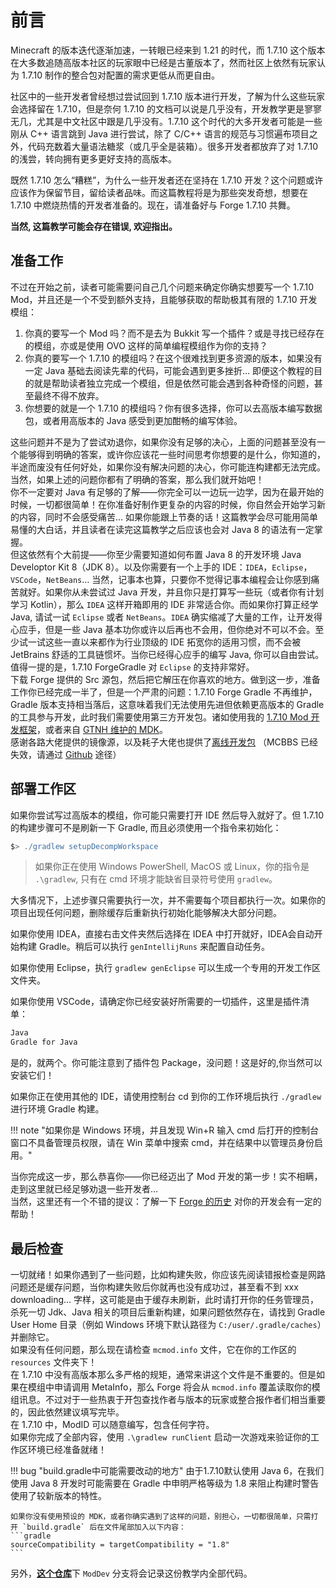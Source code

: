 # 前言

Minecraft 的版本迭代逐渐加速，一转眼已经来到 1.21 的时代，而 1.7.10 这个版本在大多数追随高版本社区的玩家眼中已经是古董版本了，然而社区上依然有玩家认为 1.7.10 制作的整合包对配置的需求更低从而更自由。

社区中的一些开发者曾经想过尝试回到 1.7.10 版本进行开发，了解为什么这些玩家会选择留在 1.7.10，但是奈何 1.7.10 的文档可以说是几乎没有，开发教学更是寥寥无几，尤其是中文社区中跟是几乎没有。1.7.10 这个时代的大多开发者可能是一些刚从 C++ 语言跳到 Java 进行尝试，除了 C/C++ 语言的规范与习惯遍布项目之外，代码充数着大量语法糖浆（或几乎全是装箱）。很多开发者都放弃了对 1.7.10 的浅尝，转向拥有更多更好支持的高版本。

既然 1.7.10 怎么“糟糕”，为什么一些开发者还在坚持在 1.7.10 开发？这个问题或许应该作为保留节目，留给读者品味。而这篇教程将是为那些突发奇想，想要在 1.7.10 中燃烧热情的开发者准备的。现在，请准备好与 Forge 1.7.10 共舞。

**当然, 这篇教学可能会存在错误, 欢迎指出。**

## 准备工作

不过在开始之前，读者可能需要问自己几个问题来确定你确实想要写一个 1.7.10 Mod，并且还是一个不受到额外支持，且能够获取的帮助极其有限的 1.7.10 开发模组：

1.	你真的要写一个 Mod 吗？而不是去为 Bukkit 写一个插件？或是寻找已经存在的模组，亦或是使用 OVO 这样的简单编程模组作为你的支持？
2.	你真的要写一个 1.7.10 的模组吗？在这个很难找到更多资源的版本，如果没有一定 Java 基础去阅读先辈的代码，可能会遇到更多挫折… 即便这个教程的目的就是帮助读者独立完成一个模组，但是依然可能会遇到各种奇怪的问题，甚至最终不得不放弃。
3.  你想要的就是一个 1.7.10 的模组吗？你有很多选择，你可以去高版本编写数据包，或者用高版本的 Java 感受到更加酣畅的编写体验。

这些问题并不是为了尝试劝退你，如果你没有足够的决心，上面的问题甚至没有一个能够得到明确的答案，或许你应该花一些时间思考你想要的是什么，你知道的，半途而废没有任何好处，如果你没有解决问题的决心，你可能连构建都无法完成。当然，如果上述的问题你都有了明确的答案，那么我们就开始吧！  
你不一定要对 Java 有足够的了解——你完全可以一边玩一边学，因为在最开始的时候，一切都很简单！在你准备好制作更复杂的内容的时候，你自然会开始学习新的内容，同时不会感受痛苦… 如果你能跟上节奏的话！这篇教学会尽可能用简单易懂的大白话，并且读者在读完这篇教学之后应该也会对 Java 8 的语法有一定掌握。  
但这依然有个大前提——你至少需要知道如何布置 Java 8 的开发环境 Java Developtor Kit 8（JDK 8）。以及你需要有一个上手的 IDE：`IDEA`，`Eclipse`，`VSCode`，`NetBeans`… 当然，记事本也算，只要你不觉得记事本编程会让你感到痛苦就好。如果你从未尝试过 Java 开发，并且你只是打算写一些玩（或者你有计划学习 Kotlin），那么 `IDEA` 这样开箱即用的 IDE 非常适合你。而如果你打算正经学 Java, 请试一试 `Eclipse` 或者 `NetBeans`。`IDEA` 确实缩减了大量的工作，让开发得心应手，但是一些 Java 基本功你或许以后再也不会用，但你绝对不可以不会。至少试一试这些一直以来都作为行业顶级的 IDE 拓宽你的适用习惯，而不会被 JetBrains 舒适的工具链惯坏。当你已经得心应手的编写 Java, 你可以自由尝试。  
值得一提的是，1.7.10 ForgeGradle 对 `Eclipse` 的支持非常好。  
下载 Forge 提供的 Src 源包，然后把它解压在你喜欢的地方。做到这一步，准备工作你已经完成一半了，但是一个严肃的问题：1.7.10 Forge Gradle 不再维护，Gradle 版本支持相当落后，这意味着我们无法使用先进但依赖更高版本的 Gradle 的工具参与开发，此时我们需要使用第三方开发包。诸如使用我的 [1.7.10 Mod 开发框架](https://github.com/AmarokIce/MCModding1.7.10Skeleton)，或者来自 [GTNH 维护的 MDK](https://github.com/GTNewHorizons/ExampleMod1.7.10)。  
感谢各路大佬提供的镜像源，以及耗子大佬也提供了[离线开发包](https://search.mcbbs.net/thread-896542-1-1.html) （MCBBS 已经失效，请通过 [Github](https://github.com/mouse0w0/forge-mdk-offline) 途径）

## 部署工作区
如果你尝试写过高版本的模组，你可能只需要打开 IDE 然后导入就好了。但 1.7.10 的构建步骤可不是刷新一下 Gradle, 而且必须使用一个指令来初始化：

```gradle
$> ./gradlew setupDecompWorkspace
```
> 如果你正在使用 Windows PowerShell, MacOS 或 Linux，你的指令是 `.\gradlew`, 只有在 cmd 环境才能缺省目录符号使用 `gradlew`。

大多情况下，上述步骤只需要执行一次，并不需要每个项目都执行一次。如果你的项目出现任何问题，删除缓存后重新执行初始化能够解决大部分问题。

如果你使用 IDEA，直接右击文件夹然后选择在 IDEA 中打开就好，IDEA会自动开始构建 Gradle。稍后可以执行 `genIntellijRuns` 来配置自动任务。

如果你使用 Eclipse，执行 `gradlew genEclipse` 可以生成一个专用的开发工作区文件夹。

如果你使用 VSCode，请确定你已经安装好所需要的一切插件，这里是插件清单：

```txt title="VSCode Java 开发插件清单"
Java
Gradle for Java
```

是的，就两个。你可能注意到了插件包 Package，没问题！这是好的,你当然可以安装它们！

如果你正在使用其他的 IDE，请使用控制台 cd 到你的工作环境后执行 `./gradlew` 进行环境 Gradle 构建。

!!! note "如果你是 Windows 环境，并且发现 Win+R 输入 cmd 后打开的控制台窗口不具备管理员权限，请在 Win 菜单中搜索 cmd，并在结果中以管理员身份启用。"

当你完成这一步，那么恭喜你——你已经迈出了 Mod 开发的第一步！实不相瞒，走到这里就已经足够劝退一些开发者…  
当然，这里还有一个不错的提议：了解一下 [Forge 的历史](https://boson.v2mcdev.com/introducation/forge.html) 对你的开发会有一定的帮助！

## 最后检查

一切就绪！如果你遇到了一些问题，比如构建失败，你应该先阅读错报检查是网路问题还是缓存问题，当你构建失败后你就再也没有成功过，甚至看不到 xxx downloading… 字样，这可能是由于缓存未刷新，此时请打开你的任务管理员，杀死一切 Jdk、Java 相关的项目后重新构建，如果问题依然存在，请找到 Gradle User Home 目录（例如 Windows 环境下默认路径为 `C:/user/.gradle/caches`）并删除它。  
如果没有任何问题，那么现在请检查 `mcmod.info` 文件，它在你的工作区的 `resources` 文件夹下！  
在 1.7.10 中没有高版本那么多严格的规矩，通常来讲这个文件是不重要的。但是如果在模组中申请调用 MetaInfo，那么 Forge 将会从 `mcmod.info` 覆盖读取你的模组讯息。不过对于一些热衷于开包查找作者与版本的玩家或整合报作者们相当重要的，因此依然建议填写完毕。  
在 1.7.10 中，ModID 可以随意编写，包含任何字符。  
如果你完成了全部内容，使用 `.\gradlew runClient` 启动一次游戏来验证你的工作区环境已经准备就绪！

!!! bug "build.gradle中可能需要改动的地方"
    由于1.7.10默认使用 Java 6，在我们使用 Java 8 开发时可能需要在 Gradle 中申明严格等级为 1.8 来阻止构建时警告使用了较新版本的特性。

    如果你没有使用预设的 MDK，或者你确实遇到了这样的问题，别担心，一切都很简单，只需打开 `build.gradle` 后在文件尾部加入以下内容：
    ```gradle
    sourceCompatibility = targetCompatibility = "1.8"
    ```

另外，[**这个仓库**](https://github.com/AmarokIce/NewbModding1710)下 `ModDev` 分支将会记录这份教学内全部代码。
